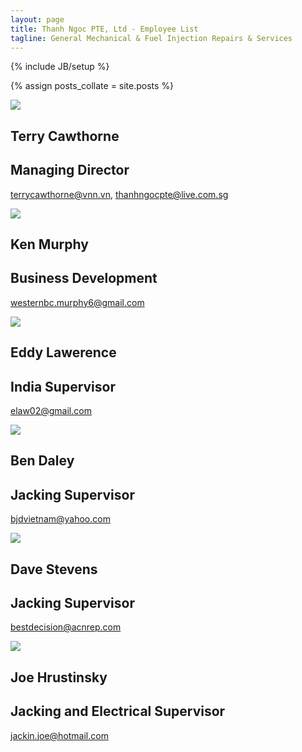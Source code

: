 ```yaml
---
layout: page
title: Thanh Ngoc PTE, Ltd - Employee List
tagline: General Mechanical & Fuel Injection Repairs & Services
---
```

{% include JB/setup %}

{% assign posts_collate = site.posts %}

<div class="featurette cursor-pointer">
  <img class="featurette-image pull-right popup-image" src="../assets/img/terry.jpg"></img>
  <h2 class="featurette-heading">Terry Cawthorne</h2>
  <h2 class="featurette-heading"><span class="muted">Managing Director</span></h2>
  <p class="lead"><a href="mailto:terrycawthorne@vnn.vn">terrycawthorne@vnn.vn</a>, <a href="mailto:thanhngocpte@live.com.sg">thanhngocpte@live.com.sg</a></p>
</div>

<div class="featurette cursor-pointer">
  <img class="featurette-image pull-left popup-image" src="../assets/img/bakerJacking.jpg"></img>
  <h2 class="featurette-heading">Ken Murphy</h2>
  <h2 class="featurette-heading"><span class="muted">Business Development</span></h2>
  <p class="lead"><a href="mailto:westernbc.murphy6@gmail.com">westernbc.murphy6@gmail.com</a></p>
</div>

<div class="featurette cursor-pointer">
  <img class="featurette-image pull-right popup-image" src="../assets/img/employee2.jpg"></img>
  <h2 class="featurette-heading">Eddy Lawerence</h2>
  <h2 class="featurette-heading"><span class="muted">India Supervisor</span></h2>
  <p class="lead"><a href="mailto:elaw02@gmail.com">elaw02@gmail.com</a></p>
</div>

<div class="featurette cursor-pointer">
  <img class="featurette-image pull-left popup-image" src="../assets/img/employee2.jpg"></img>
  <h2 class="featurette-heading">Ben Daley</h2>
  <h2 class="featurette-heading"><span class="muted">Jacking Supervisor</span></h2>
  <p class="lead"><a href="mailto:elaw02@gmail.com">bjdvietnam@yahoo.com</a></p>
</div>

<div class="featurette cursor-pointer">
  <img class="featurette-image pull-right popup-image" src="../assets/img/employee2.jpg"></img>
  <h2 class="featurette-heading">Dave Stevens</h2>
  <h2 class="featurette-heading"><span class="muted">Jacking Supervisor</span></h2>
  <p class="lead"><a href="mailto:elaw02@gmail.com">bestdecision@acnrep.com</a></p>
</div>


<div class="featurette cursor-pointer">
  <img class="featurette-image pull-left popup-image" src="../assets/img/employee3.jpg"></img>
  <h2 class="featurette-heading">Joe Hrustinsky</h2>
  <h2 class="featurette-heading"><span class="muted">Jacking and Electrical Supervisor</span></h2>
  <p class="lead"><a href="mailto:jackin.joe@hotmail.com">jackin.joe@hotmail.com</a></p>
</div>


 


